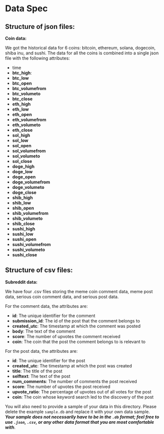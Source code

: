 # Data Spec

## Structure of json files:

**Coin data:**

We got the historical data for 6 coins: bitcoin, ethereum, solana, dogecoin, shiba inu, and sushi. The data for all the coins is combined into a single json file with the following attributes:

- time
- **btc_high**: 
- **btc_low**
- **btc_open**
- **btc_volumefrom**
- **btc_volumeto**
- **btc_close**
- **eth_high**
- **eth_low**
- **eth_open**
- **eth_volumefrom**
- **eth_volumeto**
- **eth_close**
- **sol_high**
- **sol_low**
- **sol_open**
- **sol_volumefrom**
- **sol_volumeto**
- **sol_close**
- **doge_high**
- **doge_low**
- **doge_open**
- **doge_volumefrom**
- **doge_volumeto**
- **doge_close**
- **shib_high**
- **shib_low**
- **shib_open**
- **shib_volumefrom**
- **shib_volumeto**
- **shib_close**
- **sushi_high**
- **sushi_low**
- **sushi_open**
- **sushi_volumefrom**
- **sushi_volumeto**
- **sushi_close**

## Structure of csv files:

**Subreddit data:**

We have four .csv files storing the meme coin comment data, meme post data, serious coin comment data, and serious post data.

For the comment data, the attributes are:
- **id**: The unique identifier for the comment
- **submission_id**: The id of the post that the comment belongs to
- **created_utc**: The timestamp at which the comment was posted
- **body**: The text of the comment
- **score**: The number of upvotes the comment received
- **coin**: The coin that the post the comment belongs to is relevant to

For the post data, the attributes are:
- **id**: The unique identifier for the post
- **created_utc**: The timestamp at which the post was created
- **title**: The title of the post
- **selftext**: The text of the post
- **num_comments**: The number of comments the post received
- **score**: The number of upvotes the post received 
- **upvote_ratio**: The percentage of upvotes out of all votes for the post
- **coin**: The coin whose keyword search led to the discovery of the post


You will also need to provide a sample of your data in this directory. Please delete the example `sample.db` and replace it with your own data sample. ***Your sample does not necessarily have to be in the `.db` format; feel free to use `.json`, `.csv`, or any other data format that you are most comfortable with***.